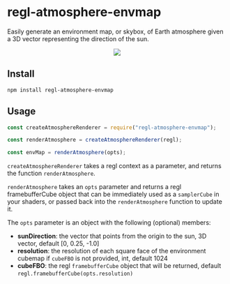 # regl-atmosphere-envmap

Easily generate an environment map, or skybox, of Earth atmosphere given a 3D vector representing the direction of the
sun.

<p align="center">
  <img src="https://github.com/wwwtyro/regl-atmosphere-envmap/raw/master/example.png">
</p>

## Install

```
npm install regl-atmosphere-envmap
```

## Usage

```js
const createAtmosphereRenderer = require("regl-atmosphere-envmap");

const renderAtmosphere = createAtmosphereRenderer(regl);

const envMap = renderAtmosphere(opts);
```

`createAtmosphereRenderer` takes a regl context as a parameter, and returns the function `renderAtmosphere`.

`renderAtmosphere` takes an `opts` parameter and returns a regl framebufferCube object that can be immediately used as
a `samplerCube` in your shaders, or passed back into the `renderAtmosphere` function to update it.

The `opts` parameter is an object with the following (optional) members:

* **sunDirection**: the vector that points from the origin to the sun, 3D vector, default [0, 0.25, -1.0]
* **resolution**: the resolution of each square face of the environment cubemap if `cubeFBO` is not provided, int, default 1024
* **cubeFBO**: the regl `framebufferCube` object that will be returned, default `regl.framebufferCube(opts.resolution)`
